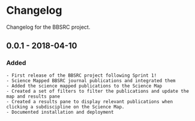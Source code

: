 # Changelog

Changelog for the BBSRC project.

## 0.0.1 - 2018-04-10
### Added
    - First release of the BBSRC project following Sprint 1!
    - Science Mapped BBSRC journal publications and integrated them
    - Added the science mapped publications to the Science Map
    - Created a set of filters to filter the publications and update the map and results pane
    - Created a results pane to display relevant publications when clicking a subdiscipline on the Science Map.
    - Documented installation and deployment
